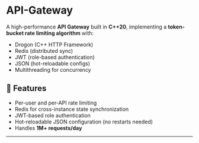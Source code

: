 # API-Gateway

A high-performance **API Gateway** built in **C++20**, implementing a **token-bucket rate limiting algorithm** with:
- Drogon (C++ HTTP Framework)
- Redis (distributed sync)
- JWT (role-based authentication)
- JSON (hot-reloadable configs)
- Multithreading for concurrency

## 🚀 Features
- Per-user and per-API rate limiting
- Redis for cross-instance state synchronization
- JWT-based role authentication
- Hot-reloadable JSON configuration (no restarts needed)
- Handles **1M+ requests/day**

---